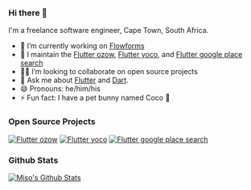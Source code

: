 ### Hi there 👋

I'm a freelance software engineer, Cape Town, South Africa.

- 🧱 I’m currently working on [Flowforms](https:flowforms.co.za)
- 🔭 I maintain the [Flutter ozow](https://pub.dev/packages/flutter_ozow), [Flutter yoco](https://pub.dev/packages/flutter_yoco), and [Flutter google place search](https://pub.dev/packages/flutter_google_place_search)
- 🧑‍💻 I’m looking to collaborate on open source projects
- 💬 Ask me about [Flutter](https://flutter.dev) and [Dart](https://dart.dev).
- 😄 Pronouns: he/him/his
- ⚡ Fun fact: I have a pet bunny named Coco 🐰

### Open Source Projects

[![Flutter ozow](https://github-readme-stats.vercel.app/api/pin/?username=Miso-0&repo=flutter_ozow)](https://github.com/Miso-0/flutter_ozow)
[![Flutter yoco](https://github-readme-stats.vercel.app/api/pin/?username=Miso-0&repo=flutter_yoco)](https://github.com/Miso-0/flutter_yoco)
[![Flutter google place search](https://github-readme-stats.vercel.app/api/pin/?username=Miso-0&repo=flutter_google_place_search)](https://github.com/Miso-0/flutter_google_place_search)

### Github Stats

[![Miso's Github Stats](https://github-readme-stats.vercel.app/api?username=Miso-0&count_private=true&theme=default&show_icons=true)](https://github.com/Miso-0)
